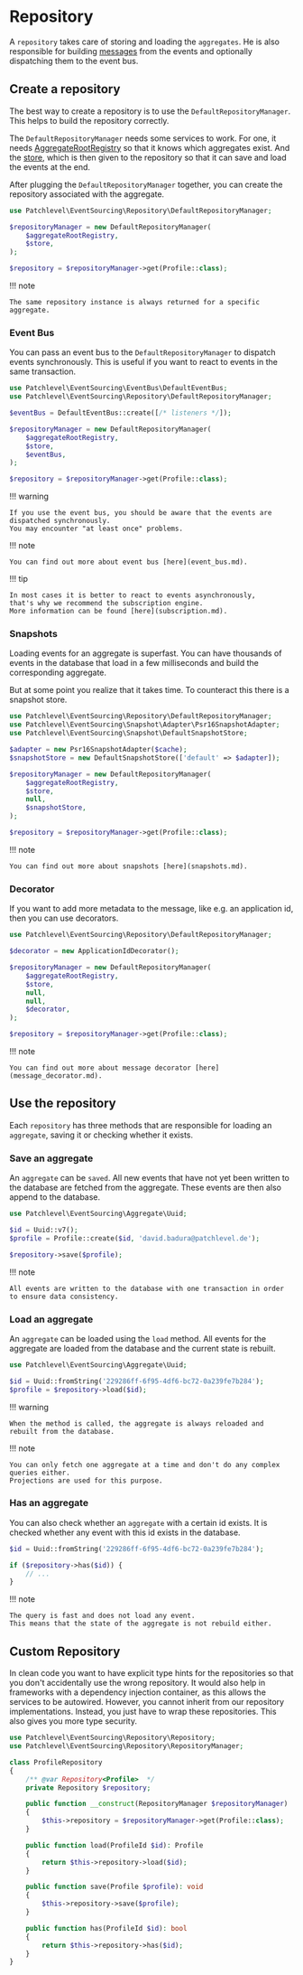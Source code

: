 # Repository

A `repository` takes care of storing and loading the `aggregates`.
He is also responsible for building [messages](event_bus.md) from the events
and optionally dispatching them to the event bus.

## Create a repository

The best way to create a repository is to use the `DefaultRepositoryManager`.
This helps to build the repository correctly.

The `DefaultRepositoryManager` needs some services to work.
For one, it needs [AggregateRootRegistry](aggregate.md#aggregate-root-registry) so that it knows which aggregates exist.
And the [store](store.md), which is then given to the repository so that it can save and load the events at the end.

After plugging the `DefaultRepositoryManager` together, you can create the repository associated with the aggregate.

```php
use Patchlevel\EventSourcing\Repository\DefaultRepositoryManager;

$repositoryManager = new DefaultRepositoryManager(
    $aggregateRootRegistry,
    $store,
);

$repository = $repositoryManager->get(Profile::class);
```
!!! note

    The same repository instance is always returned for a specific aggregate.
    
### Event Bus

You can pass an event bus to the `DefaultRepositoryManager` to dispatch events synchronously.
This is useful if you want to react to events in the same transaction.

```php
use Patchlevel\EventSourcing\EventBus\DefaultEventBus;
use Patchlevel\EventSourcing\Repository\DefaultRepositoryManager;

$eventBus = DefaultEventBus::create([/* listeners */]);

$repositoryManager = new DefaultRepositoryManager(
    $aggregateRootRegistry,
    $store,
    $eventBus,
);

$repository = $repositoryManager->get(Profile::class);
```
!!! warning

    If you use the event bus, you should be aware that the events are dispatched synchronously.
    You may encounter "at least once" problems.
    
!!! note

    You can find out more about event bus [here](event_bus.md).
    
!!! tip

    In most cases it is better to react to events asynchronously, 
    that's why we recommend the subscription engine.
    More information can be found [here](subscription.md).
    
### Snapshots

Loading events for an aggregate is superfast.
You can have thousands of events in the database that load in a few milliseconds and build the corresponding aggregate.

But at some point you realize that it takes time. To counteract this there is a snapshot store.

```php
use Patchlevel\EventSourcing\Repository\DefaultRepositoryManager;
use Patchlevel\EventSourcing\Snapshot\Adapter\Psr16SnapshotAdapter;
use Patchlevel\EventSourcing\Snapshot\DefaultSnapshotStore;

$adapter = new Psr16SnapshotAdapter($cache);
$snapshotStore = new DefaultSnapshotStore(['default' => $adapter]);

$repositoryManager = new DefaultRepositoryManager(
    $aggregateRootRegistry,
    $store,
    null,
    $snapshotStore,
);

$repository = $repositoryManager->get(Profile::class);
```
!!! note

    You can find out more about snapshots [here](snapshots.md).
    
### Decorator

If you want to add more metadata to the message, like e.g. an application id, then you can use decorators.

```php
use Patchlevel\EventSourcing\Repository\DefaultRepositoryManager;

$decorator = new ApplicationIdDecorator();

$repositoryManager = new DefaultRepositoryManager(
    $aggregateRootRegistry,
    $store,
    null,
    null,
    $decorator,
);

$repository = $repositoryManager->get(Profile::class);
```
!!! note

    You can find out more about message decorator [here](message_decorator.md).
    
## Use the repository

Each `repository` has three methods that are responsible for loading an `aggregate`,
saving it or checking whether it exists.

### Save an aggregate

An `aggregate` can be `saved`.
All new events that have not yet been written to the database are fetched from the aggregate.
These events are then also append to the database.

```php
use Patchlevel\EventSourcing\Aggregate\Uuid;

$id = Uuid::v7();
$profile = Profile::create($id, 'david.badura@patchlevel.de');

$repository->save($profile);
```
!!! note

    All events are written to the database with one transaction in order to ensure data consistency.
    
### Load an aggregate

An `aggregate` can be loaded using the `load` method.
All events for the aggregate are loaded from the database and the current state is rebuilt.

```php
use Patchlevel\EventSourcing\Aggregate\Uuid;

$id = Uuid::fromString('229286ff-6f95-4df6-bc72-0a239fe7b284');
$profile = $repository->load($id);
```
!!! warning

    When the method is called, the aggregate is always reloaded and rebuilt from the database.
    
!!! note

    You can only fetch one aggregate at a time and don't do any complex queries either. 
    Projections are used for this purpose.
    
### Has an aggregate

You can also check whether an `aggregate` with a certain id exists.
It is checked whether any event with this id exists in the database.

```php
$id = Uuid::fromString('229286ff-6f95-4df6-bc72-0a239fe7b284');

if ($repository->has($id)) {
    // ...
}
```
!!! note

    The query is fast and does not load any event. 
    This means that the state of the aggregate is not rebuild either.
    
## Custom Repository

In clean code you want to have explicit type hints for the repositories
so that you don't accidentally use the wrong repository.
It would also help in frameworks with a dependency injection container,
as this allows the services to be autowired.
However, you cannot inherit from our repository implementations.
Instead, you just have to wrap these repositories.
This also gives you more type security.

```php
use Patchlevel\EventSourcing\Repository\Repository;
use Patchlevel\EventSourcing\Repository\RepositoryManager;

class ProfileRepository
{
    /** @var Repository<Profile>  */
    private Repository $repository;

    public function __construct(RepositoryManager $repositoryManager)
    {
        $this->repository = $repositoryManager->get(Profile::class);
    }

    public function load(ProfileId $id): Profile
    {
        return $this->repository->load($id);
    }

    public function save(Profile $profile): void
    {
        $this->repository->save($profile);
    }

    public function has(ProfileId $id): bool
    {
        return $this->repository->has($id);
    }
}
```